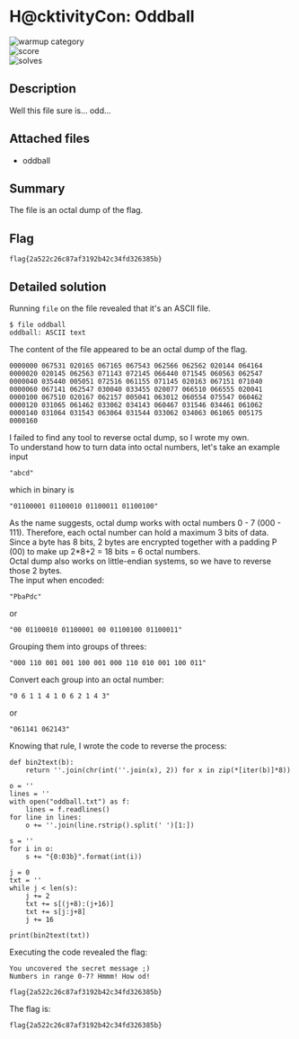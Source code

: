 # H@cktivityCon: Oddball
 
![warmup category](https://img.shields.io/badge/Category-Warmups-brightgreen.svg)  
![score](https://img.shields.io/badge/Score_after_CTF-103-blue.svg)  
![solves](https://img.shields.io/badge/Solves-189-lightgrey.svg) 

## Description
Well this file sure is... odd...

## Attached files
- oddball

## Summary
The file is an octal dump of the flag.

## Flag
```
flag{2a522c26c87af3192b42c34fd326385b}
```

## Detailed solution
Running ```file``` on the file revealed that it's an ASCII file.
```
$ file oddball
oddball: ASCII text
```
The content of the file appeared to be an octal dump of the flag. 
```
0000000 067531 020165 067165 067543 062566 062562 020144 064164
0000020 020145 062563 071143 072145 066440 071545 060563 062547
0000040 035440 005051 072516 061155 071145 020163 067151 071040
0000060 067141 062547 030040 033455 020077 066510 066555 020041
0000100 067510 020167 062157 005041 063012 060554 075547 060462
0000120 031065 061462 033062 034143 060467 031546 034461 061062
0000140 031064 031543 063064 031544 033062 034063 061065 005175
0000160
```
I failed to find any tool to reverse octal dump, so I wrote my own.  
To understand how to turn data into octal numbers, let's take an example input 
```
"abcd"
``` 
which in binary is 
```
"01100001 01100010 01100011 01100100"
```
As the name suggests, octal dump works with octal numbers 0 - 7 (000 - 111). Therefore, each octal number can hold a maximum 3 bits of data.  
Since a byte has 8 bits, 2 bytes are encrypted together with a padding P (00) to make up 2\*8+2 = 18 bits = 6 octal numbers.  
Octal dump also works on little-endian systems, so we have to reverse those 2 bytes.  
The input when encoded: 
```
"PbaPdc"
```
or 
```
"00 01100010 01100001 00 01100100 01100011"
```
Grouping them into groups of threes: 
```
"000 110 001 001 100 001 000 110 010 001 100 011"
```
Convert each group into an octal number: 
```
"0 6 1 1 4 1 0 6 2 1 4 3"
``` 
or
```
"061141 062143"
```
Knowing that rule, I wrote the code to reverse the process:
```
def bin2text(b):
	return ''.join(chr(int(''.join(x), 2)) for x in zip(*[iter(b)]*8))

o = ''
lines = ''
with open("oddball.txt") as f:
    lines = f.readlines()
for line in lines:
    o += ''.join(line.rstrip().split(' ')[1:])

s = ''
for i in o:
    s += "{0:03b}".format(int(i))

j = 0
txt = ''
while j < len(s):
    j += 2
    txt += s[(j+8):(j+16)]
    txt += s[j:j+8]
    j += 16

print(bin2text(txt))
```
Executing the code revealed the flag:
```
You uncovered the secret message ;)
Numbers in range 0-7? Hmmm! How od!

flag{2a522c26c87af3192b42c34fd326385b}
```
The flag is:
```
flag{2a522c26c87af3192b42c34fd326385b}
```
